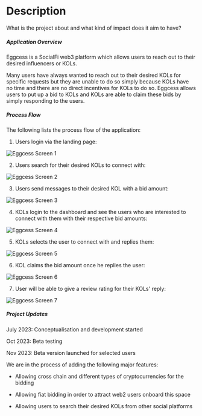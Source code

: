<div><h1 class="text-2xl mt-8 mb-4 font-thin text-black">Description</h1><p class="text-md prose prose-h1:text-lg prose-h2:text-base prose-h3:text-base prose-a:text-blue-600 max-w-full" data-testid="project-metadata"><p>What is the project about and what kind of impact does it aim to have?</p>
<h5>Application Overview</h5>
<p>Eggcess is a SocialFi web3 platform which allows users to reach out to their desired influencers or KOLs.</p>
<p>Many users have always wanted to reach out to their desired KOLs for specific requests but they are unable to do so simply because KOLs have no time and there are no direct incentives for KOLs to do so. Eggcess allows users to put up a bid to KOLs and KOLs are able to claim these bids by simply responding to the users.</p>
<h5>Process Flow</h5>
<p>The following lists the process flow of the application:</p>
<ol>
<li>Users login via the landing page:</li>
</ol>
<p><img alt="Eggcess Screen 1" src="https://uploads-ssl.webflow.com/6100e69c323d5be1e894d942/654cf41398ba3a89c2bccdd4_1_Login_Page.PNG"></p>
<ol start="2">
<li>Users search for their desired KOLs to connect with:</li>
</ol>
<p><img alt="Eggcess Screen 2" src="https://uploads-ssl.webflow.com/6100e69c323d5be1e894d942/654cf5802ca984bf1f163e31_2_Search_KOL.png"></p>
<ol start="3">
<li>Users send messages to their desired KOL with a bid amount:</li>
</ol>
<p><img alt="Eggcess Screen 3" src="https://uploads-ssl.webflow.com/6100e69c323d5be1e894d942/654cf58029f131d1de4b6703_3_User_msg_KOL.png"></p>
<ol start="4">
<li>KOLs login to the dashboard and see the users who are interested to connect with them with their respective bid amounts:</li>
</ol>
<p><img alt="Eggcess Screen 4" src="https://uploads-ssl.webflow.com/6100e69c323d5be1e894d942/654cf580ea5beb4b810e9ef9_4_KOL_get_notified_of_bids.png"></p>
<ol start="5">
<li>KOLs selects the user to connect with and replies them:</li>
</ol>
<p><img alt="Eggcess Screen 5" src="https://uploads-ssl.webflow.com/6100e69c323d5be1e894d942/654cf580502f3f75e87a3dea_5_KOL_view_msg.png"></p>
<ol start="6">
<li>KOL claims the bid amount once he replies the user:</li>
</ol>
<p><img alt="Eggcess Screen 6" src="https://uploads-ssl.webflow.com/6100e69c323d5be1e894d942/654cf5800fab332b65f36da7_6_KOL_reply_to_earn.png"></p>
<ol start="7">
<li>User will be able to give a review rating for their KOLs' reply:</li>
</ol>
<p><img alt="Eggcess Screen 7" src="https://uploads-ssl.webflow.com/6100e69c323d5be1e894d942/654cf580053398d8c2a40372_7_User_gives_review_to_KOL.png"></p>
<h5>Project Updates</h5>
<p>July 2023: Conceptualisation and development started</p>
<p>Oct 2023: Beta testing</p>
<p>Nov 2023: Beta version launched for selected users</p>
<p>We are in the process of adding the following major features:</p>
<ul>
<li>
<p>Allowing cross chain and different types of cryptocurrencies for the bidding</p>
</li>
<li>
<p>Allowing fiat bidding in order to attract web2 users onboard this space</p>
</li>
<li>
<p>Allowing users to search their desired KOLs from other social platforms</p>
</li>
</ul>
</p>